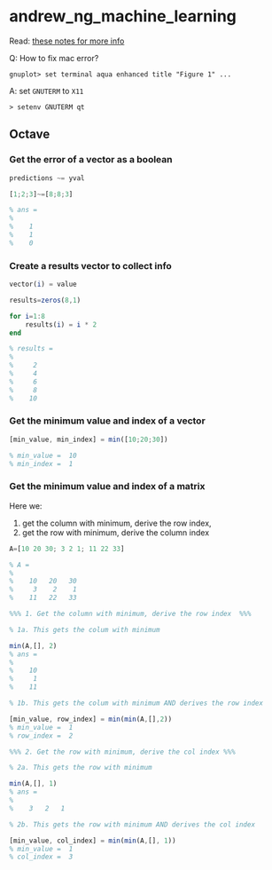 # andrew_ng_machine_learning

Read: [these notes for more info](https://theptrk.com/2020/02/12/notes-for-coursera-ml-course-week-1-5/)

Q: How to fix mac error?
```
gnuplot> set terminal aqua enhanced title "Figure 1" ...
```
A: set `GNUTERM` to `X11`
```
> setenv GNUTERM qt
```

## Octave

### Get the error of a vector as a boolean
```Octave 
predictions ~= yval
```
```Octave
[1;2;3]~=[8;8;3]

% ans =
% 
%    1
%    1
%    0
```

### Create a results vector to collect info
```Octave
vector(i) = value
```
```Octave
results=zeros(8,1)

for i=1:8
    results(i) = i * 2
end

% results =
% 
%     2
%     4
%     6
%     8
%    10
```

### Get the minimum value and index of a vector
```Octave
[min_value, min_index] = min([10;20;30])

% min_value =  10
% min_index =  1
```

### Get the minimum value and index of a matrix
Here we:
1. get the column with minimum, derive the row index, 
2. get the row with minimum, derive the column index
```Octave
A=[10 20 30; 3 2 1; 11 22 33]

% A =
% 
%    10   20   30
%     3    2    1
%    11   22   33

%%% 1. Get the column with minimum, derive the row index  %%%

% 1a. This gets the colum with minimum

min(A,[], 2)
% ans =
% 
%    10
%     1
%    11

% 1b. This gets the colum with minimum AND derives the row index

[min_value, row_index] = min(min(A,[],2))
% min_value =  1
% row_index =  2

%%% 2. Get the row with minimum, derive the col index %%%

% 2a. This gets the row with minimum

min(A,[], 1)
% ans =
% 
%    3   2   1

% 2b. This gets the row with minimum AND derives the col index

[min_value, col_index] = min(min(A,[], 1))
% min_value =  1
% col_index =  3
```